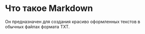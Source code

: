 # Что такое Markdown
Он предназначен для создания красиво оформленных текстов в обычных файлах формата TXT.